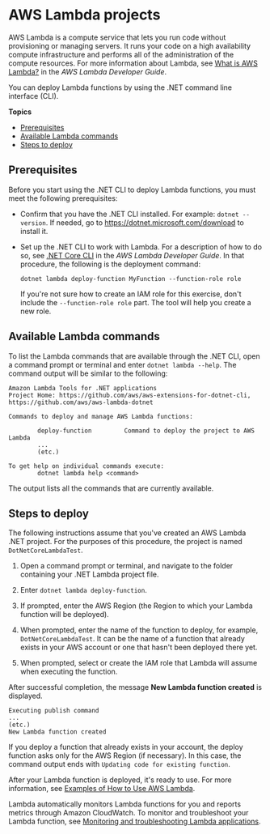 # AWS Lambda projects<a name="deploying-lambda"></a>

AWS Lambda is a compute service that lets you run code without provisioning or managing servers\. It runs your code on a high availability compute infrastructure and performs all of the administration of the compute resources\. For more information about Lambda, see [What is AWS Lambda?](https://docs.aws.amazon.com/lambda/latest/dg/welcome.html) in the *AWS Lambda Developer Guide*\.

You can deploy Lambda functions by using the \.NET command line interface \(CLI\)\.

**Topics**
+ [Prerequisites](#lambda-cli-prereqs)
+ [Available Lambda commands](#listing-the-lam-commands-available-through-the-cli)
+ [Steps to deploy](#publishing-a-net-core-lam-project-from-the-net-core-cli)

## Prerequisites<a name="lambda-cli-prereqs"></a>

Before you start using the \.NET CLI to deploy Lambda functions, you must meet the following prerequisites:
+ Confirm that you have the \.NET CLI installed\. For example: `dotnet --version`\. If needed, go to [https://dotnet\.microsoft\.com/download](https://dotnet.microsoft.com/download) to install it\.
+ Set up the \.NET CLI to work with Lambda\. For a description of how to do so, see [\.NET Core CLI](https://docs.aws.amazon.com/lambda/latest/dg/csharp-package-cli.html) in the *AWS Lambda Developer Guide*\. In that procedure, the following is the deployment command:

  ```
  dotnet lambda deploy-function MyFunction --function-role role
  ```

  If you're not sure how to create an IAM role for this exercise, don't include the `--function-role role` part\. The tool will help you create a new role\.

## Available Lambda commands<a name="listing-the-lam-commands-available-through-the-cli"></a>

To list the Lambda commands that are available through the \.NET CLI, open a command prompt or terminal and enter `dotnet lambda --help`\. The command output will be similar to the following:

```
Amazon Lambda Tools for .NET applications
Project Home: https://github.com/aws/aws-extensions-for-dotnet-cli, https://github.com/aws/aws-lambda-dotnet

Commands to deploy and manage AWS Lambda functions:

        deploy-function         Command to deploy the project to AWS Lambda
        ...
        (etc.)

To get help on individual commands execute:
        dotnet lambda help <command>
```

The output lists all the commands that are currently available\.

## Steps to deploy<a name="publishing-a-net-core-lam-project-from-the-net-core-cli"></a>

The following instructions assume that you've created an AWS Lambda \.NET project\. For the purposes of this procedure, the project is named `DotNetCoreLambdaTest`\.

1. Open a command prompt or terminal, and navigate to the folder containing your \.NET Lambda project file\.

1. Enter `dotnet lambda deploy-function`\.

1. If prompted, enter the AWS Region \(the Region to which your Lambda function will be deployed\)\.

1. When prompted, enter the name of the function to deploy, for example, `DotNetCoreLambdaTest`\. It can be the name of a function that already exists in your AWS account or one that hasn't been deployed there yet\.

1. When prompted, select or create the IAM role that Lambda will assume when executing the function\.

After successful completion, the message **New Lambda function created** is displayed\.

```
Executing publish command
...
(etc.)
New Lambda function created
```

If you deploy a function that already exists in your account, the deploy function asks only for the AWS Region \(if necessary\)\. In this case, the command output ends with `Updating code for existing function`\.

After your Lambda function is deployed, it's ready to use\. For more information, see [Examples of How to Use AWS Lambda](https://docs.aws.amazon.com/lambda/latest/dg/use-cases.html)\.

Lambda automatically monitors Lambda functions for you and reports metrics through Amazon CloudWatch\. To monitor and troubleshoot your Lambda function, see [Monitoring and troubleshooting Lambda applications](https://docs.aws.amazon.com/lambda/latest/dg/monitoring-functions.html)\.